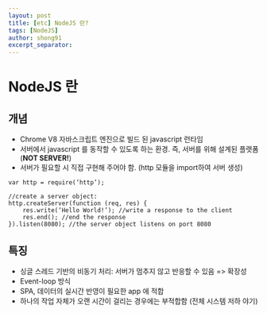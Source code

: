 ```yaml
---
layout: post
title: [etc] NodeJS 란? 
tags: [NodeJS]
author: shong91
excerpt_separator: 
---
```


# NodeJS 란

## 개념
- Chrome V8 자바스크립트 엔진으로 빌드 된 javascript 런타임
- 서버에서 javascript 를 동작할 수 있도록 하는 환경. 즉, 서버를 위해 설계된 플랫폼 (**NOT SERVER!**)
- 서버가 필요할 시 직접 구현해 주어야 함. (http 모듈을 import하여 서버 생성)

```
var http = require(‘http’);

//create a server object:
http.createServer(function (req, res) {
    res.write(‘Hello World!’); //write a response to the client
    res.end(); //end the response
}).listen(8080); //the server object listens on port 8080
```

## 특징
- 싱글 스레드 기반의 비동기 처리: 서버가 멈추지 않고 반응할 수 있음 => 확장성
- Event-loop 방식
- SPA, 데이터의 실시간 반영이 필요한 app 에 적합
- 하나의 작업 자체가 오랜 시간이 걸리는 경우에는 부적합함 (전체 시스템 저하 야기)

